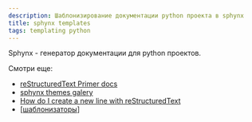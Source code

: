 ```yaml
---
description: Шаблонизирование документации python проекта в sphynx
title: sphynx templates
tags: templating python
---
```

Sphynx - генератор документации для python проектов.

Смотри еще:

- [reStructuredText Primer docs](https://www.sphinx-doc.org/en/master/usage/restructuredtext/basics.html)
- [sphynx themes galery](https://sphinx-themes.org/#themes)
- [How do I create a new line with reStructuredText](https://stackoverflow.com/questions/51198270/how-do-i-create-a-new-line-with-restructuredtext)
- [[шаблонизаторы]]

[//begin]: # "Autogenerated link references for markdown compatibility"
[шаблонизаторы]: ../lists/шаблонизаторы "Шаблонизаторы"
[//end]: # "Autogenerated link references"